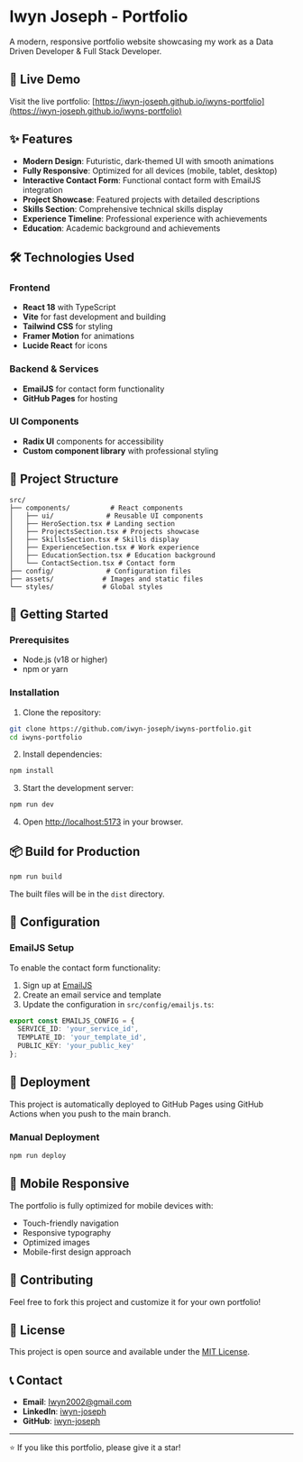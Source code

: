 # Iwyn Joseph - Portfolio

A modern, responsive portfolio website showcasing my work as a Data Driven Developer & Full Stack Developer.

## 🚀 Live Demo

Visit the live portfolio: [https://iwyn-joseph.github.io/iwyns-portfolio](https://iwyn-joseph.github.io/iwyns-portfolio)

## ✨ Features

- **Modern Design**: Futuristic, dark-themed UI with smooth animations
- **Fully Responsive**: Optimized for all devices (mobile, tablet, desktop)
- **Interactive Contact Form**: Functional contact form with EmailJS integration
- **Project Showcase**: Featured projects with detailed descriptions
- **Skills Section**: Comprehensive technical skills display
- **Experience Timeline**: Professional experience with achievements
- **Education**: Academic background and achievements

## 🛠️ Technologies Used

### Frontend
- **React 18** with TypeScript
- **Vite** for fast development and building
- **Tailwind CSS** for styling
- **Framer Motion** for animations
- **Lucide React** for icons

### Backend & Services
- **EmailJS** for contact form functionality
- **GitHub Pages** for hosting

### UI Components
- **Radix UI** components for accessibility
- **Custom component library** with professional styling

## 📁 Project Structure

```
src/
├── components/          # React components
│   ├── ui/             # Reusable UI components
│   ├── HeroSection.tsx # Landing section
│   ├── ProjectsSection.tsx # Projects showcase
│   ├── SkillsSection.tsx # Skills display
│   ├── ExperienceSection.tsx # Work experience
│   ├── EducationSection.tsx # Education background
│   └── ContactSection.tsx # Contact form
├── config/             # Configuration files
├── assets/            # Images and static files
└── styles/            # Global styles
```

## 🚀 Getting Started

### Prerequisites
- Node.js (v18 or higher)
- npm or yarn

### Installation

1. Clone the repository:
```bash
git clone https://github.com/iwyn-joseph/iwyns-portfolio.git
cd iwyns-portfolio
```

2. Install dependencies:
```bash
npm install
```

3. Start the development server:
```bash
npm run dev
```

4. Open [http://localhost:5173](http://localhost:5173) in your browser.

## 📦 Build for Production

```bash
npm run build
```

The built files will be in the `dist` directory.

## 🔧 Configuration

### EmailJS Setup
To enable the contact form functionality:

1. Sign up at [EmailJS](https://www.emailjs.com/)
2. Create an email service and template
3. Update the configuration in `src/config/emailjs.ts`:
```typescript
export const EMAILJS_CONFIG = {
  SERVICE_ID: 'your_service_id',
  TEMPLATE_ID: 'your_template_id', 
  PUBLIC_KEY: 'your_public_key'
};
```

## 🚀 Deployment

This project is automatically deployed to GitHub Pages using GitHub Actions when you push to the main branch. 

### Manual Deployment
```bash
npm run deploy
```

## 📱 Mobile Responsive

The portfolio is fully optimized for mobile devices with:
- Touch-friendly navigation
- Responsive typography
- Optimized images
- Mobile-first design approach

## 🤝 Contributing

Feel free to fork this project and customize it for your own portfolio!

## 📄 License

This project is open source and available under the [MIT License](LICENSE).

## 📞 Contact

- **Email**: Iwyn2002@gmail.com
- **LinkedIn**: [iwyn-joseph](https://linkedin.com/in/iwyn-joseph)
- **GitHub**: [iwyn-joseph](https://github.com/iwyn-joseph)

---

⭐ If you like this portfolio, please give it a star!